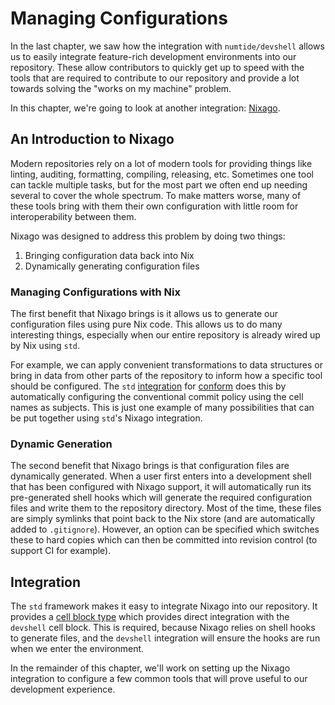 # Managing Configurations

In the last chapter, we saw how the integration with
`numtide/devshell` allows us to easily integrate feature-rich development
environments into our repository. These allow contributors to quickly get up to
speed with the tools that are required to contribute to our repository and
provide a lot towards solving the "works on my machine" problem.

In this chapter, we're going to look at another integration: [Nixago].

## An Introduction to Nixago

Modern repositories rely on a lot of modern tools for providing things like
linting, auditing, formatting, compiling, releasing, etc.
Sometimes one tool can tackle multiple tasks, but for the most part we often end
up needing several to cover the whole spectrum. To make matters worse, many of
these tools bring with them their own configuration with little room for
interoperability between them.

Nixago was designed to address this problem by doing two things:

1. Bringing configuration data back into Nix
2. Dynamically generating configuration files

### Managing Configurations with Nix

The first benefit that Nixago brings is it allows us to generate our
configuration files using pure Nix code. This allows us to do many interesting
things, especially when our entire repository is already wired up by Nix using
`std`.

For example, we can apply convenient transformations to data structures or bring
in data from other parts of the repository to inform how a specific tool should
be configured. The `std` [integration][conform-integration] for
[conform] does this by automatically configuring the conventional commit policy using the cell
names as subjects. This is just one example of many possibilities that
can be put together using `std`'s Nixago integration.

### Dynamic Generation

The second benefit that Nixago brings is that configuration files are
dynamically generated. When a user first enters into a development shell that
has been configured with Nixago support, it will automatically run its
pre-generated shell hooks which will generate the required configuration files
and write them to the repository directory. Most of the time, these files are simply
symlinks that point back to the Nix store (and are automatically added to
`.gitignore`). However, an option can be specified which switches these to hard
copies which can then be committed into revision control (to support CI for
example).

## Integration

The `std` framework makes it easy to integrate Nixago into our repository. It
provides a [cell block type][nixago-block] which provides direct integration
with the `devshell` cell block. This is required, because Nixago relies on shell
hooks to generate files, and the `devshell` integration will ensure the hooks are
run when we enter the environment.

In the remainder of this chapter, we'll work on setting up the Nixago
integration to configure a few common tools that will prove useful to our
development experience.

[conform]: https://github.com/siderolabs/conform
[conform-integration]:
  https://github.com/divnix/std/blob/main/cells/std/nixago/conform.nix
[nixago]: https://github.com/nix-community/nixago
[nixago-block]:
  https://github.com/divnix/std/blob/main/src/blocktypes/nixago.nix
